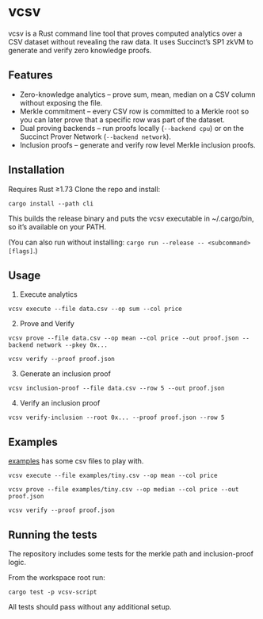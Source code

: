 # vcsv

vcsv is a Rust command line tool that proves computed analytics over a CSV dataset without revealing the raw data.
It uses Succinct’s SP1 zkVM to generate and verify zero knowledge proofs.

## Features

- Zero-knowledge analytics – prove sum, mean, median on a CSV column without exposing the file.
- Merkle commitment – every CSV row is committed to a Merkle root so you can later prove that a specific row was part of the dataset.
- Dual proving backends – run proofs locally (`--backend cpu`) or on the Succinct Prover Network (`--backend network`).
- Inclusion proofs – generate and verify row level Merkle inclusion proofs.

## Installation

Requires Rust ≥1.73
Clone the repo and install:

```
cargo install --path cli
```

This builds the release binary and puts the vcsv executable in ~/.cargo/bin, so it’s available on your PATH.

(You can also run without installing: `cargo run --release -- <subcommand> [flags]`.)

## Usage

1. Execute analytics

```
vcsv execute --file data.csv --op sum --col price
```

2. Prove and Verify

```
vcsv prove --file data.csv --op mean --col price --out proof.json --backend network --pkey 0x...
```

```
vcsv verify --proof proof.json
```

3. Generate an inclusion proof

```
vcsv inclusion-proof --file data.csv --row 5 --out proof.json
```

4. Verify an inclusion proof

```
vcsv verify-inclusion --root 0x... --proof proof.json --row 5
```

## Examples

[examples](examples) has some csv files to play with.

```
vcsv execute --file examples/tiny.csv --op mean --col price
```

```
vcsv prove --file examples/tiny.csv --op median --col price --out proof.json
```

```
vcsv verify --proof proof.json
```

## Running the tests

The repository includes some tests for the merkle path and inclusion-proof logic.

From the workspace root run:

```
cargo test -p vcsv-script
```

All tests should pass without any additional setup.
